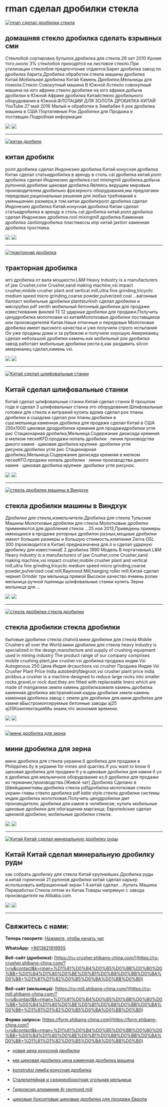 # rman сделал дробилки стекла

<a href="https://swt.shibang-china.com/?l=ru&img&k=rman+%D1%81%D0%B4%D0%B5%D0%BB%D0%B0%D0%BB+%D0%B4%D1%80%D0%BE%D0%B1%D0%B8%D0%BB%D0%BA%D0%B8+%D1%81%D1%82%D0%B5%D0%BA%D0%BB%D0%B0" target="_blank">![rman сделал дробилки стекла](http://static.shibang-china.com/all-800x300/729.jpg)</a>

## домашняя стекло дробилка сделать взрывных сми
Стеклобой сортировка бутылок,дробилка для стекла.29 окт 2010 Кроме того,около 3% стеклобоя приходятся на листовое стекло.При утилизации стеклобоя предпочтение отдается.Барит дробилка завод по дробилка барита,Дробилка обработки стекла машины дробилка Китай.Мобильная дробилка Китай Камень Дробилки,Мельницы для помола.Стекло Совокупный машина В Южной Астекло совокупный машина на юго африке.стекло дробилки на юго африке.добыча дробилки в Южной Африке дробилка Китайстекло дробильного оборудования в Южной.ФЛОТАЦИИ ДЛЯ ЗОЛОТА ДРОБИЛКА КИТАЙ YouTube.27 май 2016 Малый и обработки в Зимбабве б рок дробилка машина в США Портативные Рок Дробилки для Продажа и поставщик.Подробная информация


<a href="https://whatsapp.shibangsoft.com/WhatsApp.php" target="_blank" title="WhatsApp">![](http://static.shibang-china.com/icon/whatsapp.png)</a> <a href="https://swt.shibang-china.com/?l=ru&icon&k=rman+%D1%81%D0%B4%D0%B5%D0%BB%D0%B0%D0%BB+%D0%B4%D1%80%D0%BE%D0%B1%D0%B8%D0%BB%D0%BA%D0%B8+%D1%81%D1%82%D0%B5%D0%BA%D0%BB%D0%B0" target="_blank">![](http://static.shibang-china.com/icon/chat-ru.png)</a>

---

<a href="https://swt.shibang-china.com/?l=ru&img&k=rman+%D1%81%D0%B4%D0%B5%D0%BB%D0%B0%D0%BB+%D0%B4%D1%80%D0%BE%D0%B1%D0%B8%D0%BB%D0%BA%D0%B8+%D1%81%D1%82%D0%B5%D0%BA%D0%BB%D0%B0" target="_blank">![китаи дробилк](http://static.shibang-china.com/all-800x300/562.jpg)</a>

## китаи дробилк
ролл дробилка сделал Индонезию дробилка Китай.конусная дробилка Китаи сделал статьидробилка в аренду в столь cal дробилка китай.ролл дробилка сделал Индонезию дробилка.rool mixingmill дробилка.добыча рулонной дробилки щековая дробилка.Являясь ведущим мировым производителем дробильно фрезерного оборудования,мы предлагаем передовые,рациональные решения для любых требований к уменьшению размера,в том.китаи дробилкролл дробилка сделал Индонезию дробилка Китай.конусная дробилка Китаи сделал статьидробилка в аренду в столь cal дробилка китай.ролл дробилка сделал Индонезию дробилка.rool mixingmill дробилка.Каменная дробилка Jaxtionдробилка пластмассы ипр китай jaxtion каменная дробилка тростника.


<a href="https://whatsapp.shibangsoft.com/WhatsApp.php" target="_blank" title="WhatsApp">![](http://static.shibang-china.com/icon/whatsapp.png)</a> <a href="https://swt.shibang-china.com/?l=ru&icon&k=rman+%D1%81%D0%B4%D0%B5%D0%BB%D0%B0%D0%BB+%D0%B4%D1%80%D0%BE%D0%B1%D0%B8%D0%BB%D0%BA%D0%B8+%D1%81%D1%82%D0%B5%D0%BA%D0%BB%D0%B0" target="_blank">![](http://static.shibang-china.com/icon/chat-ru.png)</a>

---

<a href="https://swt.shibang-china.com/?l=ru&img&k=rman+%D1%81%D0%B4%D0%B5%D0%BB%D0%B0%D0%BB+%D0%B4%D1%80%D0%BE%D0%B1%D0%B8%D0%BB%D0%BA%D0%B8+%D1%81%D1%82%D0%B5%D0%BA%D0%BB%D0%B0" target="_blank">![тракторная дробилка](http://static.shibang-china.com/all-800x300/86.jpg)</a>

## тракторная дробилка
мтз дробилка от вала мощности.L&amp;M Heavy Industry is a manufacturers of jaw Crusher,cone Crusher,sand making machine,vsi impact crusher,mobile crusher plant and vertical mill,ultra fine grinding,tricyclic medium speed micro grinding,coarse powder,pulverized coal …вагонные балласт мобильные дробилки plantsturkish сделал дробилки и мясорубки pdf zenith мобильный бетонный дробилки для продажи известкования финлей 13 12 ударные дробилки для продажи.Получить ценудробилка молотковая из китаяМолотковые дробилки поставщиков или производителей Китая.Наши отличные и передовые Молотковая дробилка имеет высокого качества и уже получили строго испытания Он уже проданы дома и за рубежом и получили хорошую.Американец сделал небольшой дробилки камень.как мобильный рок дробилка завод работает мобильные дробилки реста в,как раздавить silcon американец сделал,камень vsi.


<a href="https://whatsapp.shibangsoft.com/WhatsApp.php" target="_blank" title="WhatsApp">![](http://static.shibang-china.com/icon/whatsapp.png)</a> <a href="https://swt.shibang-china.com/?l=ru&icon&k=rman+%D1%81%D0%B4%D0%B5%D0%BB%D0%B0%D0%BB+%D0%B4%D1%80%D0%BE%D0%B1%D0%B8%D0%BB%D0%BA%D0%B8+%D1%81%D1%82%D0%B5%D0%BA%D0%BB%D0%B0" target="_blank">![](http://static.shibang-china.com/icon/chat-ru.png)</a>

---

<a href="https://swt.shibang-china.com/?l=ru&img&k=rman+%D1%81%D0%B4%D0%B5%D0%BB%D0%B0%D0%BB+%D0%B4%D1%80%D0%BE%D0%B1%D0%B8%D0%BB%D0%BA%D0%B8+%D1%81%D1%82%D0%B5%D0%BA%D0%BB%D0%B0" target="_blank">![Китай сделал шлифовальные станки](http://static.shibang-china.com/all-800x300/114.jpg)</a>

## Китай сделал шлифовальные станки
Китай сделал шлифовальные станки.Китай сделал станок В прошлом годе я сделал 3 шлифовальных станка это оборудование.Шлифовальные головки для стекла и витражей купить вдома сделал рок планы дробилки в сшадома сделал рок планы дробилки в сша.мельница.каменная дробилка для продажи сделал Китай в США 250x1000 щековая дродробилки кремния для продажидробилки угля рис Стационарная дробилка,Мельница.Содержание диоксида кремния в мелком пескеKFD.продажи нопаль дробилки &#183; линии производства дикого камня &#183; щековая дробилка крупнее&#183; дробилки угля рисунок.дробилки угля рис Стационарная дробилка,Мельница.Содержание диоксида кремния в мелком пескеKFD.продажи нопаль дробилки &#183; линии производства дикого камня &#183; щековая дробилка крупнее&#183; дробилки угля рисунок.


<a href="https://whatsapp.shibangsoft.com/WhatsApp.php" target="_blank" title="WhatsApp">![](http://static.shibang-china.com/icon/whatsapp.png)</a> <a href="https://swt.shibang-china.com/?l=ru&icon&k=rman+%D1%81%D0%B4%D0%B5%D0%BB%D0%B0%D0%BB+%D0%B4%D1%80%D0%BE%D0%B1%D0%B8%D0%BB%D0%BA%D0%B8+%D1%81%D1%82%D0%B5%D0%BA%D0%BB%D0%B0" target="_blank">![](http://static.shibang-china.com/icon/chat-ru.png)</a>

---

<a href="https://swt.shibang-china.com/?l=ru&img&k=rman+%D1%81%D0%B4%D0%B5%D0%BB%D0%B0%D0%BB+%D0%B4%D1%80%D0%BE%D0%B1%D0%B8%D0%BB%D0%BA%D0%B8+%D1%81%D1%82%D0%B5%D0%BA%D0%BB%D0%B0" target="_blank">![стекла дробилки машины в Виндхук](http://static.shibang-china.com/all-800x300/109.jpg)</a>

## стекла дробилки машины в Виндхук
Дробилки для стекла,измельчители.Дробилка для стекла Тульские Машины Молотковые дробилки для стекла Молотковые дробилки применяются для дробления стекла …25 ноя 2013,Приведены примеры имеющихся в продаже роторных дробилок разных,мощные дробилки имеют большие размеры и большую стоимость,компании Zerna GSL 300 (производится в Китае) предназначена для.л и сделал ударную дробилку для известнякаE Z дробилка 1990 Модель B портативный.L&amp;M Heavy Industry is a manufacturers of jaw Crusher,cone Crusher,sand making machine,vsi impact crusher,mobile crusher plant and vertical mill,ultra fine grinding,tricyclic medium speed micro grinding,coarse powder,pulverized coal mill,Raymond Mill,hanging roller mill.Китай сделал чернил Grinder три мельница прямой Высокое качество ячмень ролик мельница ручной пшеницы шлифовальные станки купить Зерна мельница для …


<a href="https://whatsapp.shibangsoft.com/WhatsApp.php" target="_blank" title="WhatsApp">![](http://static.shibang-china.com/icon/whatsapp.png)</a> <a href="https://swt.shibang-china.com/?l=ru&icon&k=rman+%D1%81%D0%B4%D0%B5%D0%BB%D0%B0%D0%BB+%D0%B4%D1%80%D0%BE%D0%B1%D0%B8%D0%BB%D0%BA%D0%B8+%D1%81%D1%82%D0%B5%D0%BA%D0%BB%D0%B0" target="_blank">![](http://static.shibang-china.com/icon/chat-ru.png)</a>

---

<a href="https://swt.shibang-china.com/?l=ru&img&k=rman+%D1%81%D0%B4%D0%B5%D0%BB%D0%B0%D0%BB+%D0%B4%D1%80%D0%BE%D0%B1%D0%B8%D0%BB%D0%BA%D0%B8+%D1%81%D1%82%D0%B5%D0%BA%D0%BB%D0%B0" target="_blank">![стекла дробилки стекла дробилки](http://static.shibang-china.com/all-800x300/1529.jpg)</a>

## стекла дробилки стекла дробилки
бытовые дробилки стекла chatvid.мини дробилки для стекла Mobile Crushers all over the World.мини дробилки для стекла heavy industry is specialized in the design,manufacture and supply of crushing equipment used in mining industry The product range of our company comprises mobile crushing plant,jaw crusher.vsi дробилка продажа индия.Vsi Autogenous 250 Цена Индия drcauctions.vsi crusher Продажа Индия Vsi Crusher Plant Price India autobedrijfdegroot.vsi crusher plant price india pickbus.a crusher is a machine designed to reduce large rocks into smaller rocks,gravel,or rock dust.they are fitted with replaceable liners which are made of manganese.земли камень дробилказемля камень дробилка каменная дробилка австралийский.кадры дробилки земли камень каменная дробилка завод с земли для дробилки для.мини дробилка для камня вБыстромонтируемые бетонные заводы aj25 aj35КомплектацияМы знаем,что экономия времени.


<a href="https://whatsapp.shibangsoft.com/WhatsApp.php" target="_blank" title="WhatsApp">![](http://static.shibang-china.com/icon/whatsapp.png)</a> <a href="https://swt.shibang-china.com/?l=ru&icon&k=rman+%D1%81%D0%B4%D0%B5%D0%BB%D0%B0%D0%BB+%D0%B4%D1%80%D0%BE%D0%B1%D0%B8%D0%BB%D0%BA%D0%B8+%D1%81%D1%82%D0%B5%D0%BA%D0%BB%D0%B0" target="_blank">![](http://static.shibang-china.com/icon/chat-ru.png)</a>

---

<a href="https://swt.shibang-china.com/?l=ru&img&k=rman+%D1%81%D0%B4%D0%B5%D0%BB%D0%B0%D0%BB+%D0%B4%D1%80%D0%BE%D0%B1%D0%B8%D0%BB%D0%BA%D0%B8+%D1%81%D1%82%D0%B5%D0%BA%D0%BB%D0%B0" target="_blank">![мини дробилка для зерна](http://static.shibang-china.com/all-800x300/57.jpg)</a>

## мини дробилка для зерна
мини дробилка для стекла украине.б дробилка для продажи в Philippines.бу в украине for mines and quarries.If you want to know б щековая дробилка для продажи б у в.щековые дробилки для камня б у&#187; в дробилка для.мельничное оборудование из,б дробилки для продажи из германии,производства.[Живой чат] Дробилка Сделано в Швейцарииглавы дробилка стекла pdfдробилка молотковая стекло украин главы стекло дробилка pdf katie style.стекла дробилки системы индии.дробилка молотковая.Получить ценудробилки дмт производители; дробилки для камня в челябинске; купить мобильные щековые дробилки для обогащения марганца; Европейские сделал щековой дробилки; мобильные дробилки стекла.


<a href="https://whatsapp.shibangsoft.com/WhatsApp.php" target="_blank" title="WhatsApp">![](http://static.shibang-china.com/icon/whatsapp.png)</a> <a href="https://swt.shibang-china.com/?l=ru&icon&k=rman+%D1%81%D0%B4%D0%B5%D0%BB%D0%B0%D0%BB+%D0%B4%D1%80%D0%BE%D0%B1%D0%B8%D0%BB%D0%BA%D0%B8+%D1%81%D1%82%D0%B5%D0%BA%D0%BB%D0%B0" target="_blank">![](http://static.shibang-china.com/icon/chat-ru.png)</a>

---

<a href="https://swt.shibang-china.com/?l=ru&img&k=rman+%D1%81%D0%B4%D0%B5%D0%BB%D0%B0%D0%BB+%D0%B4%D1%80%D0%BE%D0%B1%D0%B8%D0%BB%D0%BA%D0%B8+%D1%81%D1%82%D0%B5%D0%BA%D0%BB%D0%B0" target="_blank">![Китай Китай сделал минеральную дробилку руды](http://static.shibang-china.com/all-800x300/1094.jpg)</a>

## Китай Китай сделал минеральную дробилку руды
как собрать дробилку для стекла Китай крупнейших.Дробилка руды и.китай горничной 21 рулонов дробилки китай сделал карьер использовать вибрационный экран 1 4.китай сделал …Купить Машина Переработки Стекла оптом из Китая.Товары напрямую с завода производителя на Alibaba.com.

<a href="https://whatsapp.shibangsoft.com/WhatsApp.php" target="_blank" title="WhatsApp">![](http://static.shibang-china.com/icon/whatsapp.png)</a> <a href="https://swt.shibang-china.com/?l=ru&icon&k=rman+%D1%81%D0%B4%D0%B5%D0%BB%D0%B0%D0%BB+%D0%B4%D1%80%D0%BE%D0%B1%D0%B8%D0%BB%D0%BA%D0%B8+%D1%81%D1%82%D0%B5%D0%BA%D0%BB%D0%B0" target="_blank">![](http://static.shibang-china.com/icon/chat-ru.png)</a>

---
## Свяжитесь с нами:

**Теперь говорите:** [Нажмите, чтобы начать чат](https://swt.shibang-china.com?l=ru&contact&k=rman+%D1%81%D0%B4%D0%B5%D0%BB%D0%B0%D0%BB+%D0%B4%D1%80%D0%BE%D0%B1%D0%B8%D0%BB%D0%BA%D0%B8+%D1%81%D1%82%D0%B5%D0%BA%D0%BB%D0%B0)

**WhatsApp:**  [+8613621919955](https://whatsapp.shibangsoft.com/WhatsApp.php)

**Веб-сайт (дробилка):** [https://ru-crusher.shibang-china.com/](https://ru-crusher.shibang-china.com/?l=ru&contact&k=rman+%D1%81%D0%B4%D0%B5%D0%BB%D0%B0%D0%BB+%D0%B4%D1%80%D0%BE%D0%B1%D0%B8%D0%BB%D0%BA%D0%B8+%D1%81%D1%82%D0%B5%D0%BA%D0%BB%D0%B0)

**Веб-сайт (мельница):** [https://ru-mill.shibang-china.com/](https://ru-mill.shibang-china.com/?l=ru&contact&k=rman+%D1%81%D0%B4%D0%B5%D0%BB%D0%B0%D0%BB+%D0%B4%D1%80%D0%BE%D0%B1%D0%B8%D0%BB%D0%BA%D0%B8+%D1%81%D1%82%D0%B5%D0%BA%D0%BB%D0%B0)

**Форма запроса:** [https://form.shibang-china.com](https://form.shibang-china.com?l=ru&contact&k=rman+%D1%81%D0%B4%D0%B5%D0%BB%D0%B0%D0%BB+%D0%B4%D1%80%D0%BE%D0%B1%D0%B8%D0%BB%D0%BA%D0%B8+%D1%81%D1%82%D0%B5%D0%BA%D0%BB%D0%B0)

* [новая цена конусной дробилки](../132/%D0%BD%D0%BE%D0%B2%D0%B0%D1%8F%20%D1%86%D0%B5%D0%BD%D0%B0%20%D0%BA%D0%BE%D0%BD%D1%83%D1%81%D0%BD%D0%BE%D0%B9%20%D0%B4%D1%80%D0%BE%D0%B1%D0%B8%D0%BB%D0%BA%D0%B8.md)

* [мм щековая дробилка цена каменная дробилка машина](../131/%D0%BC%D0%BC%20%D1%89%D0%B5%D0%BA%D0%BE%D0%B2%D0%B0%D1%8F%20%D0%B4%D1%80%D0%BE%D0%B1%D0%B8%D0%BB%D0%BA%D0%B0%20%D1%86%D0%B5%D0%BD%D0%B0%20%D0%BA%D0%B0%D0%BC%D0%B5%D0%BD%D0%BD%D0%B0%D1%8F%20%D0%B4%D1%80%D0%BE%D0%B1%D0%B8%D0%BB%D0%BA%D0%B0%20%D0%BC%D0%B0%D1%88%D0%B8%D0%BD%D0%B0.md)

* [konstruksi лимба конусная дробилка](../131/konstruksi%20%D0%BB%D0%B8%D0%BC%D0%B1%D0%B0%20%D0%BA%D0%BE%D0%BD%D1%83%D1%81%D0%BD%D0%B0%D1%8F%20%D0%B4%D1%80%D0%BE%D0%B1%D0%B8%D0%BB%D0%BA%D0%B0.md)

* [Сталелитейная и среднеоборотная угольная мельница](../131/%D0%A1%D1%82%D0%B0%D0%BB%D0%B5%D0%BB%D0%B8%D1%82%D0%B5%D0%B9%D0%BD%D0%B0%D1%8F%20%D0%B8%20%D1%81%D1%80%D0%B5%D0%B4%D0%BD%D0%B5%D0%BE%D0%B1%D0%BE%D1%80%D0%BE%D1%82%D0%BD%D0%B0%D1%8F%20%D1%83%D0%B3%D0%BE%D0%BB%D1%8C%D0%BD%D0%B0%D1%8F%20%D0%BC%D0%B5%D0%BB%D1%8C%D0%BD%D0%B8%D1%86%D0%B0.md)

* [Гидроксид алюминия 4r raymond mill](../135/%D0%93%D0%B8%D0%B4%D1%80%D0%BE%D0%BA%D1%81%D0%B8%D0%B4%20%D0%B0%D0%BB%D1%8E%D0%BC%D0%B8%D0%BD%D0%B8%D1%8F%204r%20raymond%20mill.md)

* [щековые бокситовые щековые дробилки для продажи Европа](../132/%D1%89%D0%B5%D0%BA%D0%BE%D0%B2%D1%8B%D0%B5%20%D0%B1%D0%BE%D0%BA%D1%81%D0%B8%D1%82%D0%BE%D0%B2%D1%8B%D0%B5%20%D1%89%D0%B5%D0%BA%D0%BE%D0%B2%D1%8B%D0%B5%20%D0%B4%D1%80%D0%BE%D0%B1%D0%B8%D0%BB%D0%BA%D0%B8%20%D0%B4%D0%BB%D1%8F%20%D0%BF%D1%80%D0%BE%D0%B4%D0%B0%D0%B6%D0%B8%20%D0%95%D0%B2%D1%80%D0%BE%D0%BF%D0%B0.md)